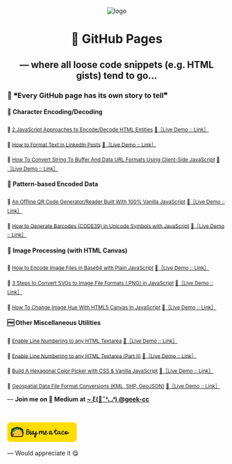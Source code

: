 <div align="center">
  <img src="https://github.com/incubated-geek-cc/incubated-geek-cc.github.io/raw/main/logo.png" width="96" alt="logo">

  <h1>📄 GitHub Pages</h1>

  <h2> — where all loose code snippets (e.g. HTML gists) tend to go…</h2>

<div align="left">
  <h3> 💬 ❝Every GitHub page has its own story to tell❞</h3>
</div>
</div>

<h4>🔣 Character Encoding/Decoding</h4>
<p><sub>📑 <a href='https://javascript.plainenglish.io/here-are-2-javascript-approaches-to-encode-decode-html-entities-52989bb12031' target='_blank'>2 JavaScript Approaches to Encode/Decode HTML Entities</a>&nbsp;<a href="https://incubated-geek-cc.github.io/html-encode-decode/" target="_blank">🔗［Live Demo :: Link］</a></sub></p>

<p><sub>📑 <a href='https://medium.com/geekculture/how-to-format-text-in-linkedin-posts-808e322f9e59' target='_blank'>How to Format Text in LinkedIn Posts</a>&nbsp;<a href="https://incubated-geek-cc.github.io/text-formatters/" target="_blank">🔗［Live Demo :: Link］</a></sub></p>

<p><sub>📑 <a href='#' target='_blank'>How To Convert String To Buffer And Data URL Formats Using Client-Side JavaScript</a>&nbsp;<a href="https://incubated-geek-cc.github.io/convert-to-buffer/" target="_blank">🔗［Live Demo :: Link］</a></sub></p>

<h4>🔄 Pattern-based Encoded Data</h4>
<p><sub>📑 <a href='https://javascript.plainenglish.io/an-offline-qr-code-generator-reader-built-in-100-vanilla-javascript-b7e8aec812e8' target='_blank'>An Offline QR Code Generator/Reader Built With 100% Vanilla JavaScript</a>&nbsp;<a href="https://incubated-geek-cc.github.io/qr-utility/" target="_blank">🔗［Live Demo :: Link］</a></sub></p>

<p><sub>📑 <a href='https://medium.com/weekly-webtips/how-to-generate-barcodes-code39-in-unicode-symbols-with-javascript-3d53559b877c' target='_blank'>How to Generate Barcodes (CODE39) in Unicode Symbols with JavaScript</a>&nbsp;<a href="https://incubated-geek-cc.github.io/barcode-39/" target="_blank">🔗［Live Demo :: Link］</a></sub></p>

<h4>🎦 Image Processing (with HTML Canvas)</h4>
<p><sub>📑 <a href='https://javascript.plainenglish.io/how-to-encode-image-files-in-base64-with-plain-javascript-4927fa08e063' target='_blank'>How to Encode Image Files in Base64 with Plain JavaScript</a>&nbsp;<a href="https://incubated-geek-cc.github.io/encode-base64/" target="_blank">🔗［Live Demo :: Link］</a></sub></p>

<p><sub>📑 <a href='https://javascript.plainenglish.io/3-steps-to-convert-svgs-to-image-file-formats-png-in-javascript-5394bf837185' target='_blank'>3 Steps to Convert SVGs to Image File Formats (.PNG) in JavaScript</a>&nbsp;<a href="https://incubated-geek-cc.github.io/svg2png/" target="_blank">🔗［Live Demo :: Link］</a></sub></p>

<p><sub>📑 <a href='https://javascript.plainenglish.io/how-to-change-image-hue-with-html5-canvas-in-javascript-514f0e8226a0' target='_blank'>How To Change Image Hue With HTML5 Canvas In JavaScript</a>&nbsp;<a href="https://incubated-geek-cc.github.io/image-rgb-change/" target="_blank">🔗［Live Demo :: Link］</a></sub></p>

<h4>🆓 Other Miscellaneous Utilities</h4>
<p><sub>📑 <a href='https://medium.com/weekly-webtips/enable-line-numbering-to-any-html-textarea-35e15ea320e2' target='_blank'>Enable Line Numbering to any HTML Textarea</a>&nbsp;<a href="https://incubated-geek-cc.github.io/code-editors/" target="_blank">🔗［Live Demo :: Link］</a></sub></p>

<p><sub>📑 <a href='https://javascript.plainenglish.io/enable-line-numbering-to-any-html-textarea-ac992e70de98' target='_blank'>Enable Line Numbering to any HTML Textarea (Part II)</a>&nbsp;<a href="https://incubated-geek-cc.github.io/code-editors-2/" target="_blank">🔗［Live Demo :: Link］</a></sub></p>

<p><sub>📑 <a href='https://medium.com/weekly-webtips/build-a-hexagonal-color-picker-with-css-vanilla-javascript-36e62d10527' target='_blank'>Build A Hexagonal Color Picker with CSS & Vanilla JavaScript</a>&nbsp;<a href="https://incubated-geek-cc.github.io/hexagonal-picker/" target="_blank">🔗［Live Demo :: Link］</a></sub></p>

<p><sub>📑 <a href='https://towardsdatascience.com/geospatial-file-format-conversions-kml-shp-geojson-25261beb2153' target='_blank'>Geospatial Data File Format Conversions (KML, SHP, GeoJSON)</a>&nbsp;<a href="https://incubated-geek-cc.github.io/geospatial-data-convertors/" target="_blank">🔗［Live Demo :: Link］</a></sub></p>


<p>— <b>Join me on 📝 <b>Medium</b> at <a href='https://medium.com/@geek-cc' target='_blank'>~ ξ(🎀˶❛◡❛) @geek-cc</a></b></p>
<br>
<p align="left"><a href="https://www.buymeacoffee.com/geekcc" target="blank"><img src="https://github.com/incubated-geek-cc/incubated-geek-cc/raw/main/buy_me_a_taco.png" alt="Buy me a taco!" width="160" /></a></p>
— Would appreciate it 😋